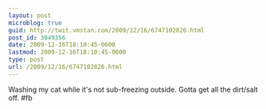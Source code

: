 ```yaml
---
layout: post
microblog: true
guid: http://twit.vmstan.com/2009/12/16/6747102826.html
post_id: 3049356
date: 2009-12-16T18:10:45-0600
lastmod: 2009-12-16T18:10:45-0600
type: post
url: /2009/12/16/6747102826.html
---
```

Washing my cat while it's not sub-freezing outside. Gotta get all the dirt/salt off. #fb
